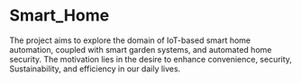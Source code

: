 # Smart_Home
The project aims to explore the domain of IoT-based smart home automation, coupled with smart garden systems, and automated home security. The motivation lies in the desire to enhance convenience, security, Sustainability, and efficiency in our daily lives. 
